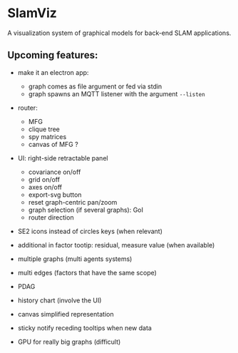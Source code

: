 # SlamViz

A visualization system of graphical models for back-end SLAM applications.

## Upcoming features: 

- make it an electron app:
  - graph comes as file argument or fed via stdin
  - graph spawns an MQTT listener with the argument `--listen`

- router:
  - MFG 
  - clique tree
  - spy matrices
  - canvas of MFG ?

- UI: right-side retractable panel
  - covariance on/off
  - grid on/off
  - axes on/off
  - export-svg button
  - reset graph-centric pan/zoom
  - graph selection (if several graphs): GoI
  - router direction

- SE2 icons instead of circles keys (when relevant)

- additional in factor tootip: residual, measure value (when available)

- multiple graphs (multi agents systems)

- multi edges (factors that have the same scope)

- PDAG

- history chart (involve the UI)

- canvas simplified representation

- sticky notify receding tooltips when new data

- GPU for really big graphs (difficult)
